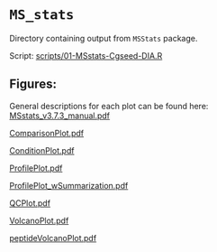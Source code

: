 # `MS_stats`

Directory containing output from `MSStats` package. 

Script: [scripts/01-MSstats-Cgseed-DIA.R](https://github.com/grace-ac/paper-pacific.oyster-larvae/blob/master/scripts/01-MSstats-Cgseed-DIA.R)

## Figures: 
General descriptions for each plot can be found here: [MSstats_v3.7.3_manual.pdf](https://msstats.org/wp-content/uploads/2017/01/MSstats_v3.7.3_manual.pdf)

[ComparisonPlot.pdf](https://github.com/grace-ac/paper-pacific.oyster-larvae/blob/master/analyses/MS_stats/ComparisonPlot.pdf)     

[ConditionPlot.pdf](https://github.com/grace-ac/paper-pacific.oyster-larvae/blob/master/analyses/MS_stats/ConditionPlot.pdf)        

[ProfilePlot.pdf](https://github.com/grace-ac/paper-pacific.oyster-larvae/blob/master/analyses/MS_stats/ProfilePlot.pdf)       

[ProfilePlot_wSummarization.pdf](https://github.com/grace-ac/paper-pacific.oyster-larvae/blob/master/analyses/MS_stats/ProfilePlot_wSummarization.pdf)        

[QCPlot.pdf](https://github.com/grace-ac/paper-pacific.oyster-larvae/blob/master/analyses/MS_stats/QCPlot.pdf)         

[VolcanoPlot.pdf](https://github.com/grace-ac/paper-pacific.oyster-larvae/blob/master/analyses/MS_stats/VolcanoPlot.pdf)        

[peptideVolcanoPlot.pdf](https://github.com/grace-ac/paper-pacific.oyster-larvae/blob/master/analyses/MS_stats/peptideVolcanoPlot.pdf)       
